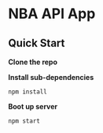 # NBA API App

## Quick Start

**Clone the repo**

**Install sub-dependencies**

    npm install

**Boot up server**

    npm start
